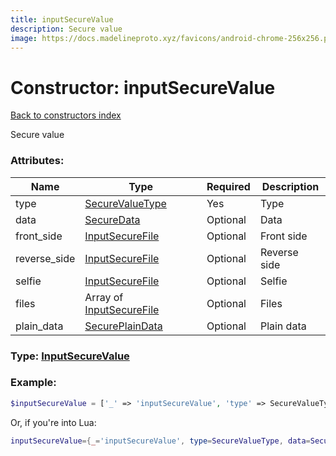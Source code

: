 ```yaml
---
title: inputSecureValue
description: Secure value
image: https://docs.madelineproto.xyz/favicons/android-chrome-256x256.png
---
```

# Constructor: inputSecureValue  
[Back to constructors index](index.md)



Secure value

### Attributes:

| Name     |    Type       | Required | Description |
|----------|---------------|----------|-------------|
|type|[SecureValueType](../types/SecureValueType.md) | Yes|Type|
|data|[SecureData](../types/SecureData.md) | Optional|Data|
|front\_side|[InputSecureFile](../types/InputSecureFile.md) | Optional|Front side|
|reverse\_side|[InputSecureFile](../types/InputSecureFile.md) | Optional|Reverse side|
|selfie|[InputSecureFile](../types/InputSecureFile.md) | Optional|Selfie|
|files|Array of [InputSecureFile](../types/InputSecureFile.md) | Optional|Files|
|plain\_data|[SecurePlainData](../types/SecurePlainData.md) | Optional|Plain data|



### Type: [InputSecureValue](../types/InputSecureValue.md)


### Example:

```php
$inputSecureValue = ['_' => 'inputSecureValue', 'type' => SecureValueType, 'data' => SecureData, 'front_side' => InputSecureFile, 'reverse_side' => InputSecureFile, 'selfie' => InputSecureFile, 'files' => [InputSecureFile, InputSecureFile], 'plain_data' => SecurePlainData];
```  


Or, if you're into Lua:

```lua
inputSecureValue={_='inputSecureValue', type=SecureValueType, data=SecureData, front_side=InputSecureFile, reverse_side=InputSecureFile, selfie=InputSecureFile, files={InputSecureFile}, plain_data=SecurePlainData}

```


